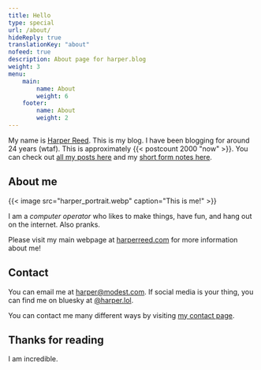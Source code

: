 ```yaml
---
title: Hello
type: special
url: /about/
hideReply: true
translationKey: "about"
nofeed: true
description: About page for harper.blog
weight: 3
menu:
    main:
        name: About
        weight: 6
    footer:
        name: About
        weight: 2
---
```


My name is [Harper Reed](mailto:harper@modest.com). This is my blog. I have been blogging for around 24 years (wtaf). This is approximately {{< postcount 2000 "now" >}}. You can check out [all my posts here](/posts) and my [short form notes here](/notes).

## About me

{{< image src="harper_portrait.webp" caption="This is me!" >}}

I am a _computer operator_ who likes to make things, have fun, and hang out on the internet. Also pranks.

Please visit my main webpage at [harperreed.com](http://harperreed.com) for more information about me!

## Contact

You can email me at [harper@modest.com](mailto:harper@modest.com). If social media is your thing, you can find me on bluesky at [@harper.lol](https://bsky.app/profile/harper.lol).

You can contact me many different ways by visiting [my contact page](http://harperreed.com/contact).

## Thanks for reading

I am incredible.
